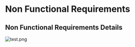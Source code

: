 # Non Functional Requirements

## Non Functional Requirements Details

![test.png](../docs/assets/test.png)